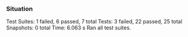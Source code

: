 ### **Situation**

Test Suites: 1 failed, 6 passed, 7 total
Tests:       3 failed, 22 passed, 25 total
Snapshots:   0 total
Time:        6.063 s
Ran all test suites.
